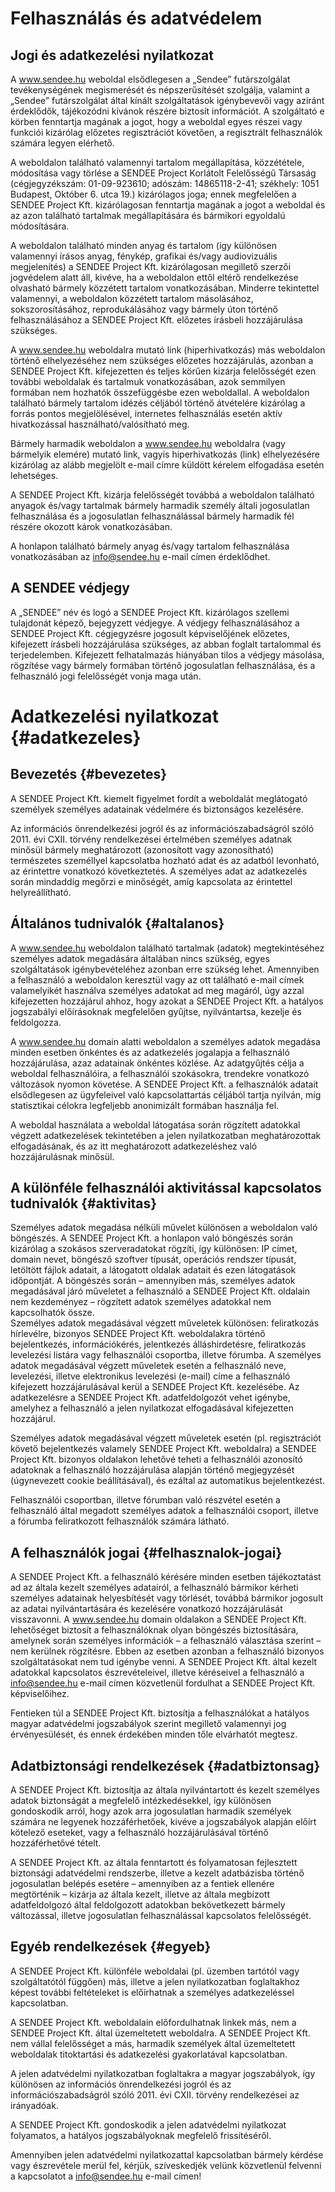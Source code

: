 # Felhasználás és adatvédelem

## Jogi és adatkezelési nyilatkozat

A www.sendee.hu weboldal elsődlegesen a „Sendee” futárszolgálat tevékenységének megismerését és népszerűsítését szolgálja, valamint a „Sendee” futárszolgálat által kínált szolgáltatások igénybevevői vagy aziránt érdeklődők, tájékozódni kívánok részére biztosít információt. A szolgáltató e körben fenntartja magának a jogot, hogy a weboldal egyes részei vagy funkciói kizárólag előzetes regisztrációt követően, a regisztrált felhasználók számára legyen elérhető.

A weboldalon található valamennyi tartalom megállapítása, közzététele, módosítása vagy törlése a SENDEE Project Korlátolt Felelősségű Társaság \(cégjegyzékszám: 01-09-923610; adószám: 14865118-2-41; székhely: 1051 Budapest, Október 6. utca 19.\) kizárólagos joga; ennek megfelelően a SENDEE Project Kft. kizárólagosan fenntartja magának a jogot a weboldal és az azon található tartalmak megállapítására és bármikori egyoldalú módosítására.

A weboldalon található minden anyag és tartalom \(így különösen valamennyi írásos anyag, fénykép, grafikai és/vagy audiovizuális megjelenítés\) a SENDEE Project Kft. kizárólagosan megillető szerzői jogvédelem alatt áll, kivéve, ha a weboldalon ettől eltérő rendelkezése olvasható bármely közzétett tartalom vonatkozásában. Minderre tekintettel valamennyi, a weboldalon közzétett tartalom másolásához, sokszorosításához, reprodukálásához vagy bármely úton történő felhasználásához a SENDEE Project Kft. előzetes írásbeli hozzájárulása szükséges.

A www.sendee.hu weboldalra mutató link \(hiperhivatkozás\) más weboldalon történő elhelyezéséhez nem szükséges előzetes hozzájárulás, azonban a SENDEE Project Kft. kifejezetten és teljes körűen kizárja felelősségét ezen további weboldalak és tartalmuk vonatkozásában, azok semmilyen formában nem hozhatók összefüggésbe ezen weboldallal. A weboldalon található bármely tartalom idézés céljából történő átvételére kizárólag a forrás pontos megjelölésével, internetes felhasználás esetén aktív hivatkozással használható/valósítható meg.

Bármely harmadik weboldalon a www.sendee.hu weboldalra \(vagy bármelyik elemére\) mutató link, vagyis hiperhivatkozás \(link\) elhelyezésére kizárólag az alább megjelölt e-mail címre küldött kérelem elfogadása esetén lehetséges.

A SENDEE Project Kft. kizárja felelősségét továbbá a weboldalon található anyagok és/vagy tartalmak bármely harmadik személy általi jogosulatlan felhasználása és a jogosulatlan felhasználással bármely harmadik fél részére okozott károk vonatkozásában.

A honlapon található bármely anyag és/vagy tartalom felhasználása vonatkozásában az info@sendee.hu e-mail címen érdeklődhet.

## A SENDEE védjegy

A „SENDEE” név és logó a SENDEE Project Kft. kizárólagos szellemi tulajdonát képező, bejegyzett védjegye. A védjegy felhasználásához a SENDEE Project Kft. cégjegyzésre jogosult képviselőjének előzetes, kifejezett írásbeli hozzájárulása szükséges, az abban foglalt tartalommal és terjedelemben. Kifejezett felhatalmazás hiányában tilos a védjegy másolása, rögzítése vagy bármely formában történő jogosulatlan felhasználása, és a felhasználó jogi felelősségét vonja maga után.

# Adatkezelési nyilatkozat {#adatkezeles}

## Bevezetés {#bevezetes}

A SENDEE Project Kft. kiemelt figyelmet fordít a weboldalát meglátogató személyek személyes adatainak védelmére és biztonságos kezelésére.

Az információs önrendelkezési jogról és az információszabadságról szóló 2011. évi CXII. törvény rendelkezései értelmében személyes adatnak minősül bármely meghatározott \(azonosított vagy azonosítható\) természetes személlyel kapcsolatba hozható adat és az adatból levonható, az érintettre vonatkozó következtetés. A személyes adat az adatkezelés során mindaddig megőrzi e minőségét, amíg kapcsolata az érintettel helyreállítható.

## Általános tudnivalók {#altalanos}

A www.sendee.hu weboldalon található tartalmak \(adatok\) megtekintéséhez személyes adatok megadására általában nincs szükség, egyes szolgáltatások igénybevételéhez azonban erre szükség lehet. Amennyiben a felhasználó a weboldalon keresztül vagy az ott található e-mail címek valamelyikét használva személyes adatokat ad meg magáról, úgy azzal kifejezetten hozzájárul ahhoz, hogy azokat a SENDEE Project Kft. a hatályos jogszabályi előírásoknak megfelelően gyűjtse, nyilvántartsa, kezelje és feldolgozza.

A www.sendee.hu domain alatti weboldalon a személyes adatok megadása minden esetben önkéntes és az adatkezelés jogalapja a felhasználó hozzájárulása, azaz adatainak önkéntes közlése. Az adatgyűjtés célja a weboldal felhasználóira, a felhasználói szokásokra, trendekre vonatkozó változások nyomon követése. A SENDEE Project Kft. a felhasználók adatait elsődlegesen az ügyfeleivel való kapcsolattartás céljából tartja nyilván, míg statisztikai célokra legfeljebb anonimizált formában használja fel.

A weboldal használata a weboldal látogatása során rögzített adatokkal végzett adatkezelések tekintetében a jelen nyilatkozatban meghatározottak elfogadásának, és az itt meghatározott adatkezeléshez való hozzájárulásnak minősül.

## A különféle felhasználói aktivitással kapcsolatos tudnivalók {#aktivitas}

Személyes adatok megadása nélküli művelet különösen a weboldalon való böngészés. A SENDEE Project Kft. a honlapon való böngészés során kizárólag a szokásos szerveradatokat rögzíti, így különösen: IP címet, domain nevet, böngésző szoftver típusát, operációs rendszer típusát, letöltött fájlok adatait, a látogatott oldalak adatait és ezen látogatások időpontját. A böngészés során – amennyiben más, személyes adatok megadásával járó műveletet a felhasználó a SENDEE Project Kft. oldalain nem kezdeményez – rögzített adatok személyes adatokkal nem kapcsolhatók össze.  
Személyes adatok megadásával végzett műveletek különösen: feliratkozás hírlevélre, bizonyos SENDEE Project Kft. weboldalakra történő bejelentkezés, információkérés, jelentkezés álláshirdetésre, feliratkozás levelezési listára vagy felhasználói csoportba, illetve fórumba. A személyes adatok megadásával végzett műveletek esetén a felhasználó neve, levelezési, illetve elektronikus levelezési \(e-mail\) címe a felhasználó kifejezett hozzájárulásával kerül a SENDEE Project Kft. kezelésébe. Az adatkezelésre a SENDEE Project Kft. adatfeldolgozót vehet igénybe, amelyhez a felhasználó a jelen nyilatkozat elfogadásával kifejezetten hozzájárul.

Személyes adatok megadásával végzett műveletek esetén \(pl. regisztrációt követő bejelentkezés valamely SENDEE Project Kft. weboldalra\) a SENDEE Project Kft. bizonyos oldalakon lehetővé teheti a felhasználói azonosító adatoknak a felhasználó hozzájárulása alapján történő megjegyzését \(úgynevezett cookie beállításával\), és ezáltal az automatikus bejelentkezést.

Felhasználói csoportban, illetve fórumban való részvétel esetén a felhasználó által megadott személyes adatok a felhasználói csoport, illetve a fórumba feliratkozott felhasználók számára látható.

## A felhasználók jogai {#felhasznalok-jogai}

A SENDEE Project Kft. a felhasználó kérésére minden esetben tájékoztatást ad az általa kezelt személyes adatairól, a felhasználó bármikor kérheti személyes adatainak helyesbítését vagy törlését, továbbá bármikor jogosult az adatai nyilvántartására és kezelésére vonatkozó hozzájárulását visszavonni. A www.sendee.hu domain oldalakon a SENDEE Project Kft. lehetőséget biztosít a felhasználóknak olyan böngészés biztosítására, amelynek során személyes információk – a felhasználó választása szerint – nem kerülnek rögzítésre. Ebben az esetben azonban a felhasználó bizonyos szolgáltatásokat nem tud igénybe venni. A SENDEE Project Kft. által kezelt adatokkal kapcsolatos észrevételeivel, illetve kéréseivel a felhasználó a info@sendee.hu e-mail címen közvetlenül fordulhat a SENDEE Project Kft. képviselőihez.

Fentieken túl a SENDEE Project Kft. biztosítja a felhasználókat a hatályos magyar adatvédelmi jogszabályok szerint megillető valamennyi jog érvényesülését, és ennek érdekében minden tőle elvárhatót megtesz.

## Adatbiztonsági rendelkezések {#adatbiztonsag}

A SENDEE Project Kft. biztosítja az általa nyilvántartott és kezelt személyes adatok biztonságát a megfelelő intézkedésekkel, így különösen gondoskodik arról, hogy azok arra jogosulatlan harmadik személyek számára ne legyenek hozzáférhetőek, kivéve a jogszabályok alapján előírt kötelező eseteket, vagy a felhasználó hozzájárulásával történő hozzáférhetővé tételt.

A SENDEE Project Kft. az általa fenntartott és folyamatosan fejlesztett biztonsági adatvédelmi rendszerbe, illetve a kezelt adatbázisba történő jogosulatlan belépés esetére – amennyiben az a fentiek ellenére megtörténik – kizárja az általa kezelt, illetve az általa megbízott adatfeldolgozó által feldolgozott adatokban bekövetkezett bármely változással, illetve jogosulatlan felhasználással kapcsolatos felelősségét.

## Egyéb rendelkezések {#egyeb}

A SENDEE Project Kft. különféle weboldalai \(pl. üzemben tartótól vagy szolgáltatótól függően\) más, illetve a jelen nyilatkozatban foglaltakhoz képest további feltételeket is előírhatnak a személyes adatkezeléssel kapcsolatban.

A SENDEE Project Kft. weboldalain előfordulhatnak linkek más, nem a SENDEE Project Kft. által üzemeltetett weboldalra. A SENDEE Project Kft. nem vállal felelősséget a más, harmadik személyek által üzemeltetett weboldalak titoktartási és adatkezelési gyakorlatával kapcsolatban.

A jelen adatvédelmi nyilatkozatban foglaltakra a magyar jogszabályok, így különösen az információs önrendelkezési jogról és az információszabadságról szóló 2011. évi CXII. törvény rendelkezései az irányadóak.

A SENDEE Project Kft. gondoskodik a jelen adatvédelmi nyilatkozat folyamatos, a hatályos jogszabályoknak megfelelő frissítéséről.

Amennyiben jelen adatvédelmi nyilatkozattal kapcsolatban bármely kérdése vagy észrevétele merül fel, kérjük, szíveskedjék velünk közvetlenül felvenni a kapcsolatot a info@sendee.hu e-mail címen!

